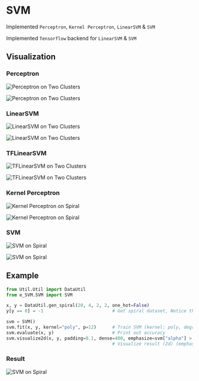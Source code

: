 # SVM
Implemented `Perceptron`, `Kernel Perceptron`, `LinearSVM` & `SVM`

Implemented `Tensorflow` backend for `LinearSVM` & `SVM`

## Visualization

### Perceptron
![Perceptron on Two Clusters](https://cdn.rawgit.com/carefree0910/Resources/d269faeb/Lines/Perceptron.gif)

![Perceptron on Two Clusters](https://cdn.rawgit.com/carefree0910/Resources/d269faeb/Backgrounds/Perceptron.gif)

### LinearSVM
![LinearSVM on Two Clusters](https://cdn.rawgit.com/carefree0910/Resources/d269faeb/Lines/LinearSVM.gif)

![LinearSVM on Two Clusters](https://cdn.rawgit.com/carefree0910/Resources/d269faeb/Backgrounds/LinearSVM.gif)

### TFLinearSVM
![TFLinearSVM on Two Clusters](https://cdn.rawgit.com/carefree0910/Resources/d269faeb/Lines/TFLinearSVM.gif)

![TFLinearSVM on Two Clusters](https://cdn.rawgit.com/carefree0910/Resources/d269faeb/Backgrounds/TFLinearSVM.gif)

### Kernel Perceptron
![Kernel Perceptron on Spiral](https://cdn.rawgit.com/carefree0910/Resources/d269faeb/Lines/KP.gif)

![Kernel Perceptron on Spiral](https://cdn.rawgit.com/carefree0910/Resources/d269faeb/Backgrounds/KP.gif)

### SVM
![SVM on Spiral](https://cdn.rawgit.com/carefree0910/Resources/d269faeb/Lines/SVM.gif)

![SVM on Spiral](https://cdn.rawgit.com/carefree0910/Resources/d269faeb/Backgrounds/SVM.gif)

## Example
```python
from Util.Util import DataUtil
from e_SVM.SVM import SVM

x, y = DataUtil.gen_spiral(20, 4, 2, 2, one_hot=False)
y[y == 0] = -1                          # Get spiral dataset, Notice that y should be 1 or -1

svm = SVM()
svm.fit(x, y, kernel="poly", p=12)      # Train SVM (kernel: poly, degree: 12)
svm.evaluate(x, y)                      # Print out accuracy
svm.visualize2d(x, y, padding=0.1, dense=400, emphasize=svm["alpha"] > 0)
                                        # Visualize result (2d) (emphasized support vector)
```

### Result
![SVM on Spiral](http://i1.piimg.com/567571/c1131052c5659373.png)
